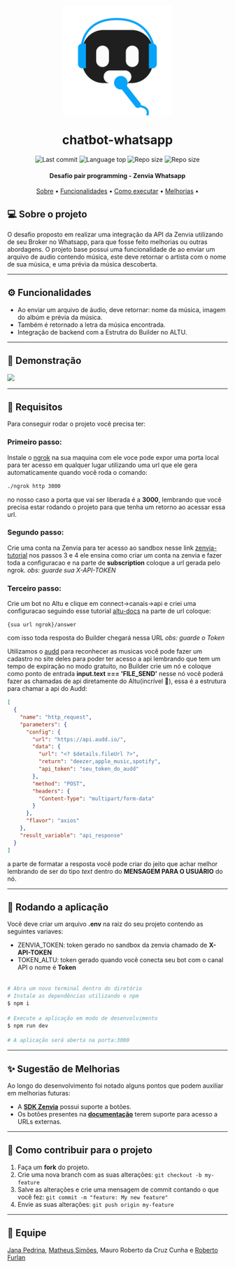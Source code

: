 <div align="center">
  <img align="center" alt="chatbot-whatsapp" title="#chatbot-whatsapp" src="./src/assets/Logo.png" width="250" />
  <h1>chatbot-whatsapp</h1>
  <img alt="Last commit" src="https://img.shields.io/github/last-commit/roberto-gfurlan/chatbot-whatsapp"/>
  <img alt="Language top" src="https://img.shields.io/github/languages/top/roberto-gfurlan/chatbot-whatsapp"/>
  <img alt="Repo size" src="https://img.shields.io/github/repo-size/roberto-gfurlan/chatbot-whatsapp"/>
  <img alt="Repo size" src="https://img.shields.io/github/contributors/roberto-gfurlan/chatbot-whatsapp"/>
</div>

<h4 align="center"> 
Desafio pair programming - Zenvia Whatsapp
</h4>

<p align="center">
 <a href="#-sobre-o-projeto">Sobre</a> •
 <a href="#-funcionalidades">Funcionalidades</a> •
 <a href="#-rodando-a-aplicação">Como executar</a> • 
 <a href="#-sugestão-de-melhorias">Melhorias</a> • 
</p>

## 💻 Sobre o projeto

O desafio proposto em realizar uma integração da API da Zenvia utilizando de seu Broker no Whatsapp, para que fosse feito melhorias ou outras abordagens. O projeto base possui uma funcionalidade de ao enviar um arquivo de audio contendo música, este deve retornar o artista com o nome de sua música, e uma prévia da música descoberta.

---

## ⚙️ Funcionalidades

- Ao enviar um arquivo de áudio, deve retornar: nome da música, imagem do albúm e prévia da música.
- Também é retornado a letra da música encontrada.
- Integração de backend com a Estrutra do Builder no ALTU.

---

## 🔴 Demonstração

<img src="./src/assets/demo.gif" width="250"/>

---

## 📝 Requisitos

Para conseguir rodar o projeto você precisa ter:

### Primeiro passo:

Instale o [ngrok](https://ngrok.com/) na sua maquina com ele voce pode expor uma porta local para ter acesso em qualquer lugar utilizando uma url que ele gera automaticamente quando você roda o comando:

```sh
./ngrok http 3000
```

no nosso caso a porta que vai ser liberada é a **3000**, lembrando que você precisa estar rodando o projeto para que tenha um retorno ao acessar essa url.

### Segundo passo:

Crie uma conta na Zenvia para ter acesso ao sandbox nesse link [zenvia-tutorial](https://www.zenvia.com/blog/developers/whatsapp-bot-nodejs/) nos passos 3 e 4 ele ensina como criar um conta na zenvia e fazer toda a configuracao e na parte de **subscription** coloque a url gerada pelo ngrok.
_obs: guarde sua X-API-TOKEN_

### Terceiro passo:

Crie um bot no Altu e clique em connect->canais->api e criei uma configuracao seguindo esse tutorial [altu-docs](https://docs.altu.d1.cx/connect/canais/bot_api) na parte de url coloque:

```
{sua url ngrok}/answer
```

com isso toda resposta do Builder chegará nessa URL
_obs: guarde o Token_

Utilizamos o [audd](https://audd.io/) para reconhecer as musicas você pode fazer um cadastro no site deles para poder ter acesso a api lembrando que tem um tempo de expiração no modo gratuito, no Builder crie um nó e coloque como ponto de entrada **input.text === 'FILE_SEND'** nesse nó você poderá fazer as chamadas de api diretamente do Altu(incrível 🤯), essa é a estrutura para chamar a api do Audd:

```json
[
  {
    "name": "http_request",
    "parameters": {
      "config": {
        "url": "https://api.audd.io/",
        "data": {
          "url": "<? $details.fileUrl ?>",
          "return": "deezer,apple_music,spotify",
          "api_token": "seu_token_do_audd"
        },
        "method": "POST",
        "headers": {
          "Content-Type": "multipart/form-data"
        }
      },
      "flavor": "axios"
    },
    "result_variable": "api_response"
  }
]
```

a parte de formatar a resposta você pode criar do jeito que achar melhor lembrando de ser do tipo _text_ dentro do
**MENSAGEM PARA O USUÁRIO** do nó.

---

## 🧭 Rodando a aplicação

Você deve criar um arquivo **.env** na raiz do seu projeto contendo as seguintes variaves:

- ZENVIA_TOKEN: token gerado no sandbox da zenvia chamado de **X-API-TOKEN**
- TOKEN_ALTU: token gerado quando você conecta seu bot com o canal API o nome é **Token**

```bash

# Abra um novo terminal dentro do diretório
# Instale as dependências utilizando o npm
$ npm i

# Execute a aplicação em modo de desenvolvimento
$ npm run dev

# A aplicação será aberta na porta:3000

```

---

## ✨ Sugestão de Melhorias

Ao longo do desenvolvimento foi notado alguns pontos que podem auxiliar em melhorias futuras:

- A **[SDK Zenvia](https://www.npmjs.com/package/@zenvia/sdk)** possui suporte a botões.
- Os botões presentes na **[documentação](https://zenvia.github.io/zenvia-openapi-spec/v2/#tag/Content-types)** terem suporte para acesso a URLs externas.

---

## 💪 Como contribuir para o projeto

1. Faça um **fork** do projeto.
2. Crie uma nova branch com as suas alterações: `git checkout -b my-feature`
3. Salve as alterações e crie uma mensagem de commit contando o que você fez: `git commit -m "feature: My new feature"`
4. Envie as suas alterações: `git push origin my-feature`

---

## 🔆 Equipe

[Jana Pedrina](https://github.com/janapc), [Matheus Simões](https://github.com/Dinamous), Mauro Roberto da Cruz Cunha e [Roberto Furlan](https://github.com/roberto-gfurlan)
